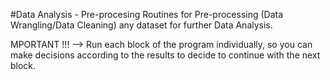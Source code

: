 #Data Analysis - Pre-procesing
Routines for Pre-processing (Data Wrangling/Data Cleaning) any dataset for further Data Analysis.

MPORTANT !!! --> Run each block of the program individually, so you can make decisions according 
to the results to decide to continue with the next block.  
